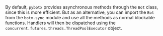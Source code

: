 By default, `pybotx` provides asynchronous methods through the `Bot` class, since this is more efficient. 
But as an alternative, you can import the `Bot` from the `botx.sync` module and use all the methods as normal blockable
functions. Handlers will then be dispatched using the `concurrent.futures.threads.ThreadPoolExecutor` object.